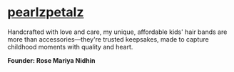 <h1><a href="https://www.pearlzpetalz.co.in/pearlz_petalz"> pearlzpetalz </a></h1>

<p>
  Handcrafted with love and care, my unique, affordable kids' hair bands are more than accessories—they're trusted keepsakes, made to capture childhood moments with quality and heart.
</p>

<b>Founder: Rose Mariya Nidhin</b>
<br>


